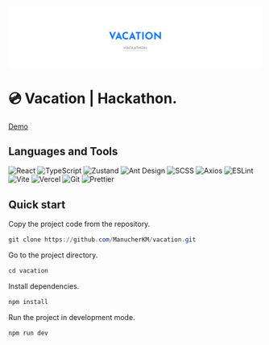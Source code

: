 ![Banner](https://github.com/ManucherKM/vacation/blob/master/preview/Banner.png?raw=true)

# 💿 Vacation | Hackathon.

[Demo](https://vacation-mu.vercel.app)

## Languages and Tools

![React](https://img.shields.io/badge/-React-000?style=for-the-badge&logo=React&logoColor=5ed3f3)
![TypeScript](https://img.shields.io/badge/-TypeScript-000?style=for-the-badge&logo=TypeScript&logoColor=3178C6)
![Zustand](https://img.shields.io/badge/-Zustand-000?style=for-the-badge)
![Ant Design](https://img.shields.io/badge/-AntDesign-000?style=for-the-badge&logo=AntDesign&logoColor=107cff)
![SCSS](https://img.shields.io/badge/-SCSS-000?style=for-the-badge&logo=sass&logoColor=CD6799)
![Axios](https://img.shields.io/badge/-axios-000?style=for-the-badge&logo=axios&logoColor=5728dd)
![ESLint](https://img.shields.io/badge/-ESLint-000?style=for-the-badge&logo=ESLint&logoColor=482fbd)
![Vite](https://img.shields.io/badge/-Vite-000?style=for-the-badge&logo=Vite&logoColor=9d53f6)
![Vercel](https://img.shields.io/badge/-Vercel-000?style=for-the-badge&logo=Vercel&logoColor=fff)
![Git](https://img.shields.io/badge/-Git-000?style=for-the-badge&logo=Git&logoColor=e84d31)
![Prettier](https://img.shields.io/badge/-Prettier-000?style=for-the-badge&logo=Prettier&logoColor=426675)

## Quick start

Copy the project code from the repository.

```powershell
git clone https://github.com/ManucherKM/vacation.git
```

Go to the project directory.

```powershell
cd vacation
```

Install dependencies.

```powershell
npm install
```

Run the project in development mode.

```powershell
npm run dev
```
